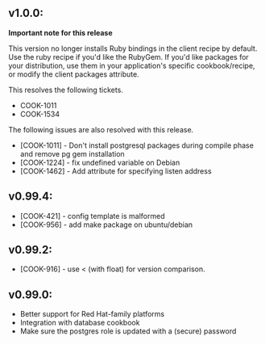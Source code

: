 ## v1.0.0:

**Important note for this release**

This version no longer installs Ruby bindings in the client recipe by
default. Use the ruby recipe if you'd like the RubyGem. If you'd like
packages for your distribution, use them in your application's
specific cookbook/recipe, or modify the client packages attribute.

This resolves the following tickets.

* COOK-1011
* COOK-1534

The following issues are also resolved with this release.

* [COOK-1011] - Don't install postgresql packages during compile
  phase and remove pg gem installation
* [COOK-1224] - fix undefined variable on Debian
* [COOK-1462] - Add attribute for specifying listen address

## v0.99.4:

* [COOK-421] - config template is malformed
* [COOK-956] - add make package on ubuntu/debian

## v0.99.2:

* [COOK-916] - use < (with float) for version comparison.

## v0.99.0:

* Better support for Red Hat-family platforms
* Integration with database cookbook
* Make sure the postgres role is updated with a (secure) password